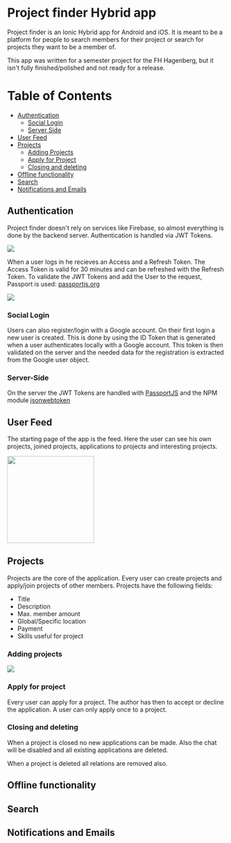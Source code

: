 # Project finder Hybrid app

Project finder is an Ionic Hybrid app for Android and iOS. It is meant to be a platform for people to search members for their project or search for projects they want to be a member of. 

This app was written for a semester project for the FH Hagenberg, but it isn't fully finished/polished and not ready for a release.

Table of Contents
=================

  * [Authentication](#authentication)
     * [Social Login](#social-login)
     * [Server Side](#server-side)
  * [User Feed](#user-feed)
  * [Projects](#projects)
     * [Adding Projects](#adding-projects)
     * [Apply for Project](#apply-for-project)
     * [Closing and deleting](#closing-and-deleting)
  * [Offline functionality](#offline-functionality)
  * [Search](#search)
  * [Notifications and Emails](#notifications-and-emails)

## Authentication

Project finder doesn't rely on services like Firebase, so almost everything is done by the backend server. Authentication is handled via JWT Tokens.

<img src="https://media.giphy.com/media/3o7WIDOHvEjYlqyQMw/giphy.gif">

When a user logs in he recieves an Access and a Refresh Token. The Access Token is valid for 30 minutes and can be refreshed with the Refresh Token. To validate the JWT Tokens and add the User to the request, Passport is used: <a href="passportjs.org">passportjs.org</a>

<img src="https://dzone.com/storage/temp/4804973-flow-jwt-large.jpg" />


### Social Login

Users can also register/login with a Google account. On their first login a new user is created. This is done by using the ID Token that is generated when a user authenticates locally with a Google account. This token is then validated on the server and the needed data for the registration is extracted from the Google user object.

### Server-Side

On the server the JWT Tokens are handled with <a href="http://www.passportjs.org/">PassportJS</a> and the NPM module <a href="https://www.npmjs.com/package/jsonwebtoken">jsonwebtoken</a>


## User Feed

The starting page of the app is the feed. Here the user can see his own projects, joined projects, applications to projects and interesting projects.

<img src="https://i.imgur.com/9xlcsGE.png" width="200">

## Projects

Projects are the core of the application. Every user can create projects and apply/join projects of other members. Projects have the following fields:

<ul>
 <li>Title</li>
 <li>Description</li>
 <li>Max. member amount</li>
 <li>Global/Specific location</li>
 <li>Payment</li>
 <li>Skills useful for project</li>
</ul>

### Adding projects

<img src="https://media.giphy.com/media/l4pTf33KBCIFJ5ey4/giphy.gif" />

### Apply for project

Every user can apply for a project. The author has then to accept or decline the application. A user can only apply once to a project.

### Closing and deleting

When a project is closed no new applications can be made. Also the chat will be disabled and all existing applications are deleted.

When a project is deleted all relations are removed also.

## Offline functionality

## Search

## Notifications and Emails
